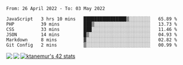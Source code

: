 <!--START_SECTION:waka-->

```text
From: 26 April 2022 - To: 03 May 2022

JavaScript   3 hrs 10 mins   ████████████████▒░░░░░░░░   65.89 %
PHP          39 mins         ███▒░░░░░░░░░░░░░░░░░░░░░   13.73 %
CSS          33 mins         ███░░░░░░░░░░░░░░░░░░░░░░   11.46 %
JSON         14 mins         █▒░░░░░░░░░░░░░░░░░░░░░░░   04.93 %
Markdown     8 mins          ▓░░░░░░░░░░░░░░░░░░░░░░░░   02.82 %
Git Config   2 mins          ▒░░░░░░░░░░░░░░░░░░░░░░░░   00.99 %
```

<!--END_SECTION:waka-->
<a href="https://github.com/anuraghazra/github-readme-stats">
  <img align="left" src="https://github-readme-stats.vercel.app/api?username=Tanesan&count_private=true&show_icons=true" />
<img align="left" src="https://github-readme-stats.vercel.app/api/top-langs/?username=Tanesan" />
</a>

[![ktanemur's 42 stats](https://badge42.vercel.app/api/v2/cl1wslf6s002109l771rng2w8/stats?cursusId=21&coalitionId=62)](https://github.com/JaeSeoKim/badge42)

